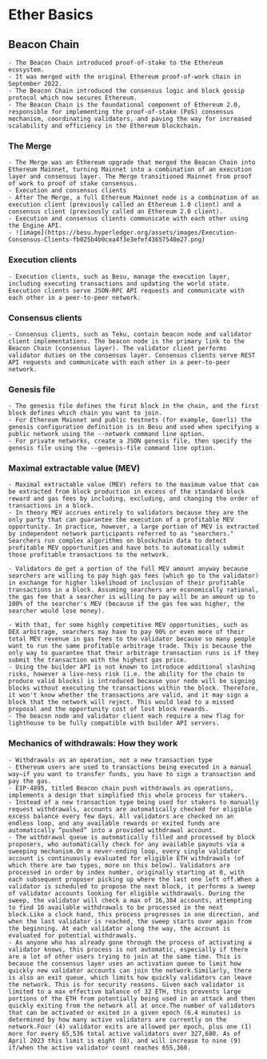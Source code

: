 # Ether Basics

## Beacon Chain
    - The Beacon Chain introduced proof-of-stake to the Ethereum ecosystem.
    - It was merged with the original Ethereum proof-of-work chain in September 2022.
    - The Beacon Chain introduced the consensus logic and block gossip protocol which now secures Ethereum.
    - The Beacon Chain is the foundational component of Ethereum 2.0, responsible for implementing the proof-of-stake (PoS) consensus mechanism, coordinating validators, and paving the way for increased scalability and efficiency in the Ethereum blockchain.

### The Merge
    - The Merge was an Ethereum upgrade that merged the Beacon Chain into Ethereum Mainnet, turning Mainnet into a combination of an execution layer and consensus layer. The Merge transitioned Mainnet from proof of work to proof of stake consensus.
    - Execution and consensus clients
    - After The Merge, a full Ethereum Mainnet node is a combination of an execution client (previously called an Ethereum 1.0 client) and a consensus client (previously called an Ethereum 2.0 client).
    - Execution and consensus clients communicate with each other using the Engine API.
    - ![image](https://besu.hyperledger.org/assets/images/Execution-Consensus-Clients-fb025b4b0cea4f3e3efef43657540e27.png)

    
### Execution clients
    - Execution clients, such as Besu, manage the execution layer, including executing transactions and updating the world state. Execution clients serve JSON-RPC API requests and communicate with each other in a peer-to-peer network.

### Consensus clients
    - Consensus clients, such as Teku, contain beacon node and validator client implementations. The beacon node is the primary link to the Beacon Chain (consensus layer). The validator client performs validator duties on the consensus layer. Consensus clients serve REST API requests and communicate with each other in a peer-to-peer network.


### Genesis file
    - The genesis file defines the first block in the chain, and the first block defines which chain you want to join.
    - For Ethereum Mainnet and public testnets (for example, Goerli) the genesis configuration definition is in Besu and used when specifying a public network using the --network command line option.
    - For private networks, create a JSON genesis file, then specify the genesis file using the --genesis-file command line option.

### Maximal extractable value (MEV)
    - Maximal extractable value (MEV) refers to the maximum value that can be extracted from block production in excess of the standard block reward and gas fees by including, excluding, and changing the order of transactions in a block.
    - In theory MEV accrues entirely to validators because they are the only party that can guarantee the execution of a profitable MEV opportunity. In practice, however, a large portion of MEV is extracted by independent network participants referred to as "searchers." Searchers run complex algorithms on blockchain data to detect profitable MEV opportunities and have bots to automatically submit those profitable transactions to the network.

    - Validators do get a portion of the full MEV amount anyway because searchers are willing to pay high gas fees (which go to the validator) in exchange for higher likelihood of inclusion of their profitable transactions in a block. Assuming searchers are economically rational, the gas fee that a searcher is willing to pay will be an amount up to 100% of the searcher's MEV (because if the gas fee was higher, the searcher would lose money).

    - With that, for some highly competitive MEV opportunities, such as DEX arbitrage, searchers may have to pay 90% or even more of their total MEV revenue in gas fees to the validator because so many people want to run the same profitable arbitrage trade. This is because the only way to guarantee that their arbitrage transaction runs is if they submit the transaction with the highest gas price.
    - Using the builder API is not known to introduce additional slashing risks, however a live-ness risk (i.e. the ability for the chain to produce valid blocks) is introduced because your node will be signing blocks without executing the transactions within the block. Therefore, it won't know whether the transactions are valid, and it may sign a block that the network will reject. This would lead to a missed proposal and the opportunity cost of lost block rewards.
    - The beacon node and validator client each require a new flag for lighthouse to be fully compatible with builder API servers.

### Mechanics of withdrawals: How they work
    - Withdrawals as an operation, not a new transaction type
    - Ethereum users are used to transactions being executed in a manual way—if you want to transfer funds, you have to sign a transaction and pay the gas.
    - EIP-4895, titled Beacon chain push withdrawals as operations, implements a design that simplified this whole process for stakers.
    - Instead of a new transaction type being used for stakers to manually request withdrawals, accounts are automatically checked for eligible excess balance every few days. All validators are checked on an endless loop, and any available rewards or exited funds are automatically “pushed” into a provided withdrawal account.
    - The withdrawal queue is automatically filled and processed by block proposers, who automatically check for any available payouts via a sweeping mechanism.On a never-ending loop, every single validator account is continuously evaluated for eligible ETH withdrawals (of which there are two types, more on this below). Validators are processed in order by index number, originally starting at 0, with each subsequent proposer picking up where the last one left off.When a validator is scheduled to propose the next block, it performs a sweep of validator accounts looking for eligible withdrawals. During the sweep, the validator will check a max of 16,384 accounts, attempting to find 16 available withdrawals to be processed in the next block.Like a clock hand, this process progresses in one direction, and when the last validator is reached, the sweep starts over again from the beginning. At each validator along the way, the account is evaluated for potential withdrawals.
    - As anyone who has already gone through the process of activating a validator knows, this process is not automatic, especially if there are a lot of other users trying to join at the same time. This is because the consensus layer uses an activation queue to limit how quickly new validator accounts can join the network.Similarly, there is also an exit queue, which limits how quickly validators can leave the network. This is for security reasons. Given each validator is limited to a max effective balance of 32 ETH, this prevents large portions of the ETH from potentially being used in an attack and then quickly exiting from the network all at once.The number of validators that can be activated or exited in a given epoch (6.4 minutes) is determined by how many active validators are currently on the network.Four (4) validator exits are allowed per epoch, plus one (1) more for every 65,536 total active validators over 327,680. As of April 2023 this limit is eight (8), and will increase to nine (9) if/when the active validator count reaches 655,360.

